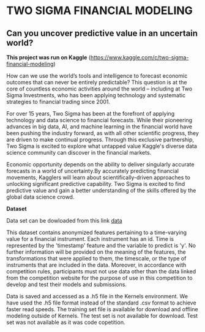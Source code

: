 # TWO SIGMA FINANCIAL MODELING 

## Can you uncover predictive value in an uncertain world?

**This project was run on Kaggle** (https://www.kaggle.com/c/two-sigma-financial-modeling)

How can we use the world’s tools and intelligence to forecast economic outcomes that can never be entirely predictable? This question is at the core of countless economic activities around the world – including at Two Sigma Investments, who has been applying technology and systematic strategies to financial trading since 2001.

For over 15 years, Two Sigma has been at the forefront of applying technology and data science to financial forecasts. While their pioneering advances in big data, AI, and machine learning in the financial world have been pushing the industry forward, as with all other scientific progress, they are driven to make continual progress. Through this exclusive partnership, Two Sigma is excited to explore what untapped value Kaggle's diverse data science community can discover in the financial markets.

Economic opportunity depends on the ability to deliver singularly accurate forecasts in a world of uncertainty.By accurately predicting financial movements, Kagglers will learn about scientifically-driven approaches to unlocking significant predictive capability. Two Sigma is excited to find predictive value and gain a better understanding of the skills offered by the global data science crowd.

**Dataset**

Data set can be dowloaded from this link [data](https://www.kaggle.com/c/two-sigma-financial-modeling/data)

This dataset contains anonymized features pertaining to a time-varying value for a financial instrument. Each instrument has an id. Time is represented by the 'timestamp' feature and the variable to predict is 'y'. No further information will be provided on the meaning of the features, the transformations that were applied to them, the timescale, or the type of instruments that are included in the data. Moreover, in accordance with competition rules, participants must not use data other than the data linked from the competition website for the purpose of use in this competition to develop and test their models and submissions.

Data is saved and accessed as a .h5 file in the Kernels environment. We have used the .h5 file format instead of the standard .csv format to achieve faster read speeds. The training set file is available for download and offline modeling outside of Kernels. The test set is not available for download. Test set was not available as it was code copetition.
